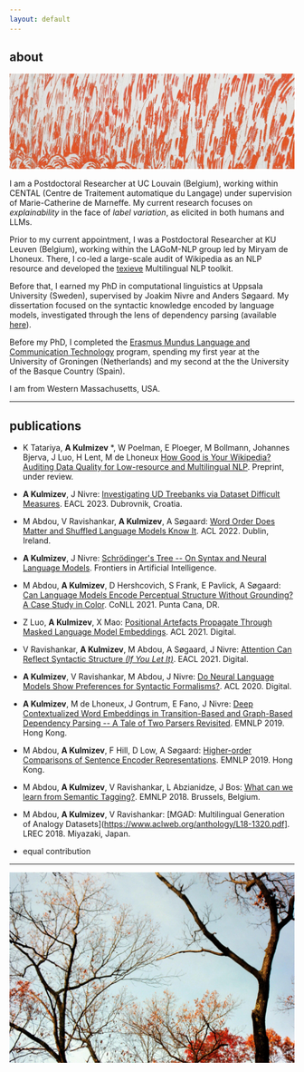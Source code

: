 ```yaml
---
layout: default
---
```


## about

<img class="profile-picture" src="eastside_red.jpg">

I am a Postdoctoral Researcher at UC Louvain (Belgium), working within CENTAL (Centre de Traitement automatique du Langage) under supervision of Marie-Catherine de Marneffe. My current research focuses on _explainability_ in the face of _label variation_, as elicited in both humans and LLMs. 

Prior to my current appointment, I was a Postdoctoral Researcher at KU Leuven (Belgium), working within the LAGoM-NLP group led by Miryam de Lhoneux. There, I co-led a large-scale audit of Wikipedia as an NLP resource and developed the [texieve](https://github.com/akulmizev/texieve) Multilingual NLP toolkit. 

Before that, I earned my PhD in computational linguistics at Uppsala University (Sweden), supervised by Joakim Nivre and Anders Søgaard. My dissertation focused on the syntactic knowledge encoded by language models, investigated through the lens of dependency parsing (available [here](https://uu.diva-portal.org/smash/record.jsf?pid=diva2%3A1784732&dswid=-4818)). 

Before my PhD, I completed the [Erasmus Mundus Language and Communication Technology](https://lct-master.org/) program, spending my first year at the University of Groningen (Netherlands) and my second at the the University of the Basque Country (Spain). 

I am from Western Massachusetts, USA. 

<!-- My research concerns Multilingual NLP, where I investigate methods for making language representation fair and equitable. In particular, I am interested in how principled data selection and language sampling can be employed as part of the pre-training process, so that models can learn from _better_ data --- rather than simply more of it. In addition, I am also interested in how typological bias is reflected in commonly employed evaluation datasets and metrics, and how this affects our appraisal of multilingual models. -->

---

## publications
* K Tatariya, **A Kulmizev** *, W Poelman, E Ploeger, M Bollmann, Johannes Bjerva, J Luo, H Lent, M de Lhoneux [How Good is Your Wikipedia? Auditing Data Quality for Low-resource and Multilingual NLP](https://arxiv.org/pdf/2411.05527). Preprint, under review. 
* **A Kulmizev**, J Nivre: [Investigating UD Treebanks via Dataset Difficult Measures](https://aclanthology.org/2023.eacl-main.76.pdf). EACL 2023. Dubrovnik, Croatia. 
* M Abdou, V Ravishankar, **A Kulmizev**, A Søgaard: [Word Order Does Matter and Shuffled Language Models Know It](https://aclanthology.org/2022.acl-long.476.pdf). ACL 2022. Dublin, Ireland.
* **A Kulmizev**, J Nivre: [Schrödinger's Tree -- On Syntax and Neural Language Models](https://www.frontiersin.org/articles/10.3389/frai.2022.796788/full). Frontiers in Artificial Intelligence. 
* M Abdou, **A Kulmizev**, D Hershcovich, S Frank, E Pavlick, A Søgaard: [Can Language Models Encode Perceptual Structure Without Grounding? A Case Study in Color](https://arxiv.org/pdf/2109.06129.pdf). CoNLL 2021. Punta Cana, DR. 
* Z Luo, **A Kulmizev**, X Mao: [Positional Artefacts Propagate Through Masked Language Model Embeddings](https://aclanthology.org/2021.acl-long.413.pdf). ACL 2021. Digital.
* V Ravishankar, **A Kulmizev**, M Abdou, A Søgaard, J Nivre: [Attention Can Reflect Syntactic Structure _(If You Let It)_](https://www.aclweb.org/anthology/2021.eacl-main.264.pdf). EACL 2021. Digital. 
* **A Kulmizev**, V Ravishankar, M Abdou, J Nivre: [Do Neural Language Models Show Preferences for Syntactic Formalisms?](https://www.aclweb.org/anthology/2020.acl-main.375.pdf). ACL 2020. Digital. 
* **A Kulmizev**, M de Lhoneux, J Gontrum, E Fano, J Nivre: [Deep Contextualized Word Embeddings in Transition-Based and Graph-Based Dependency Parsing -- A Tale of Two Parsers Revisited](https://www.aclweb.org/anthology/D19-1277.pdf). EMNLP 2019. Hong Kong.
* M Abdou, **A Kulmizev**, F Hill, D Low, A Søgaard: [Higher-order Comparisons of Sentence Encoder Representations](https://www.aclweb.org/anthology/D19-1593.pdf). EMNLP 2019. Hong Kong.
* M Abdou, **A Kulmizev**, V Ravishankar, L Abzianidze, J Bos: [What can we learn from Semantic Tagging?](https://www.aclweb.org/anthology/D18-1526.pdf). EMNLP 2018. Brussels, Belgium.
* M Abdou, **A Kulmizev**, V Ravishankar: [MGAD: Multilingual Generation of Analogy Datasets](https://www.aclweb.org/anthology/L18-1320.pdf]. LREC 2018. Miyazaki, Japan. 

* equal contribution

<!-- ## activities -->
<!-- * *March 2023*:  -->
<!-- * *March 2022*: Invited talk at the language technology research seminar, University of Helsinki. -->
<!-- * *August 2021*: Served as collector for Dagstuhl.  -->
<!-- * *August 2021*: Participated in the Dagstuhl Seminar on Universals of Linguistic Idiosyncrasy in Multilingual Computational Linguistics.  -->
<!-- * *April 2021*: Oral presentation at EACL 2021.  -->
<!-- * *June 2020:* Participated in IWPT 2020 Shared Task on Parsing into Enhanced Universal Dependencies.  -->
<!-- * *February 2020:* Invited talk at 2020 NLPL Winter School, with Joakim Nivre. Skeikampen, Norway.  -->
<!-- * *November 2019:* Poster presentation and talk at EMNLP 2019. Hong Kong. -->
<!-- * *October 2019:* Attended 1st EurNLP summit. London, England. -->
<!-- * *July 2019:* Attended LxMLS 2019. Lisbon, Portugal. -->
<!-- * *July 2019:* Attended Reinforcement Learning Summer SCOOL. Lille, France. -->
<!-- * *June 2019:* Attended 3rd Google NLP summit. Zurich, Switzerland.  -->
<!-- * *June 2019:* Program committee, NoDaLiDa 2019.  -->
<!-- * *February 2019:* Attended 2019 NLPL Winter School. Skeikampen, Norway.  -->
<!-- * *November 2018:* Poster presentation at EMNLP 2018. Brussels, Belgium. -->
<!-- * *June 2018:* Poster presentation at TABU Dag. Groningen, Netherlands. -->
<!-- * *June 2018:* Participated in SemEval-2018 Task 1: Affect in Tweets. *Winning group*. -->
<!-- * *June 2018:* Participated in SemEval-2018 Task 10: Capturing Discriminative Attributes. -->
<!-- * *May 2018:* Poster presentation at LREC 2018. Miyazaki, Japan.  -->
<!-- * *September 2017:* Poster presentation at BEA 2017 @ EMNLP 2017. Copenhagen, Denmark. -->
<!-- * *September 2017:* Participated in BEA 2017 shared task. -->
<!-- * *July 2017:* Attended ESSLLI 2017. Toulouse, France. -->
<!-- * *June 2017:* Attended LOT Summer School. Leiden, Netherlands.  -->

<!-- ## teaching -->

<!-- * *Advanced Programming*. First period, Spring Term 2020, 21. Master's Programme in Language Technology. Uppsala University.  -->
<!-- * *Natural Language Processing*. Second Period, Fall Term 2019, 20, 21. Master's Programme in Language Technology. Uppsala University.  -->

<!-- 2. M Abdou, A Kulmizev, JG i Ametllé: [AffecThor at SemEval-2018 Task 1: A cross-linguistic approach to sentiment intensity quantification in tweets](http://www.aclweb.org/anthology/S18-1032); Proceedings of The 12th International Workshop on Semantic Evaluation (2018) -->
<!-- 3. A Kulmizev, M Abdou, V Ravishankar, M Nissim: [Discriminator at SemEval-2018 Task 10: Minimally Supervised Discrimination](http://www.aclweb.org/anthology/S18-1167); Proceedings of The 12th International Workshop on Semantic Evaluation (2018) -->
<!-- 4. M Abdou, A Kulmizev, V Ravishankar: [MGAD: Multilingual Generation of Analogy Datasets](http://www.akulmizev.com/mgad-multilingual-generation.pdf); Proceedings of Language Resources and Evaluation Conference (LREC) (2018) -->
<!-- 5. A Kulmizev, B Blankers, J Bjerva, M Nissim, G van Noord, B Plank, M Wieling: [The power of character n-grams in native language identification](http://www.aclweb.org/anthology/W17-5043); Proceedings of the 12th Workshop on Innovative Use of NLP for Building Educational Applications (BEA) (2018) -->

---

![fall in wm](fallhome.jpeg)
